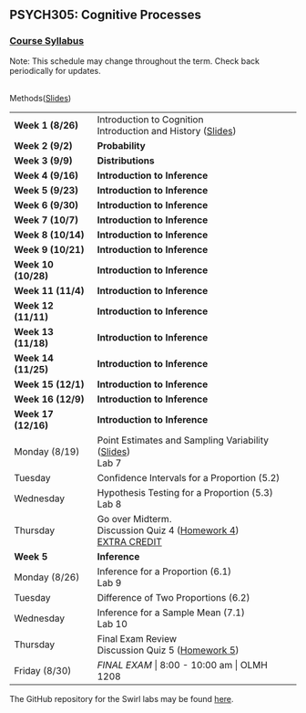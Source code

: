 ## PSYCH305: Cognitive Processes
### <a href="https://lgpcappiello.github.io/teaching/PSYCH305/Syllabus_PSYCH305_F19.pdf" target="blank">Course Syllabus</a> 

Note: This schedule may change throughout the term. Check back periodically for updates.

<table>
  <tbody>
    
  <tr><td><strong>Week 1 (8/26)  </td><td>  Introduction to Cognition</strong> 
                                    <br>Introduction and History (<a href="https://marcuscappiello.github.io/teaching/PSYCH305/Slides/PSYC305_F19_Intro.pdf" target="blank">Slides</a>) </td></tr>
                                    <br> Methods(<a href="https://marcuscappiello.github.io/teaching/PSYCH305/Slides/PSYC305_F19_Intro2.pdf" target="blank">Slides</a>) </td></tr>
  
   
    
  <tr><td><strong>Week 2 (9/2)  </strong></td><td><strong>Probability</strong></td></tr>
  <tr><td><strong>Week 3 (9/9)  </strong></td><td><strong>Distributions</strong></td></tr>
  <tr><td><strong>Week 4 (9/16)  </strong></td><td><strong>Introduction to Inference</strong></td></tr>
  <tr><td><strong>Week 5 (9/23)  </strong></td><td><strong>Introduction to Inference</strong></td></tr>
  <tr><td><strong>Week 6 (9/30)  </strong></td><td><strong>Introduction to Inference</strong></td></tr>
  <tr><td><strong>Week 7 (10/7)  </strong></td><td><strong>Introduction to Inference</strong></td></tr>
  <tr><td><strong>Week 8 (10/14)  </strong></td><td><strong>Introduction to Inference</strong></td></tr>
  <tr><td><strong>Week 9 (10/21)  </strong></td><td><strong>Introduction to Inference</strong></td></tr>
  <tr><td><strong>Week 10 (10/28) </strong></td><td><strong>Introduction to Inference</strong></td></tr>
  <tr><td><strong>Week 11 (11/4) </strong></td><td><strong>Introduction to Inference</strong></td></tr>
  <tr><td><strong>Week 12 (11/11) </strong></td><td><strong>Introduction to Inference</strong></td></tr>
  <tr><td><strong>Week 13 (11/18) </strong></td><td><strong>Introduction to Inference</strong></td></tr>
  <tr><td><strong>Week 14 (11/25) </strong></td><td><strong>Introduction to Inference</strong></td></tr>
  <tr><td><strong>Week 15 (12/1) </strong></td><td><strong>Introduction to Inference</strong></td></tr>
  <tr><td><strong>Week 16 (12/9) </strong></td><td><strong>Introduction to Inference</strong></td></tr>
  <tr><td><strong>Week 17 (12/16) </strong></td><td><strong>Introduction to Inference</strong></td></tr>
  
  <tr><td>Monday (8/19)        </td><td> Point Estimates and Sampling Variability (<a href="https://lgpcappiello.github.io/teaching/stat100a/slides/W4D1.pdf" target="blank">Slides</a>) 
                                            <br> Lab 7 </td></tr>
  <tr><td>Tuesday                </td><td> Confidence Intervals for a Proportion (5.2) </td></tr>
  <tr><td>Wednesday              </td><td> Hypothesis Testing for a Proportion (5.3) 
                                            <br> Lab 8 </td></tr>
  <tr><td>Thursday               </td><td> Go over Midterm. 
                                            <br> Discussion Quiz 4 (<a href="https://lgpcappiello.github.io/teaching/stat100a/hw4.html">Homework 4</a>) 
                                            <br> <a href="https://lgpcappiello.github.io/teaching/stat100a/extracredit2.html">EXTRA CREDIT</a>
  </td></tr>

  <tr><td><strong>Week 5</strong></td><td><strong>Inference</strong></td></tr>
  <tr><td>Monday (8/26)        </td><td> Inference for a Proportion (6.1) 
                                          <br> Lab 9 </td></tr>
  <tr><td>Tuesday                </td><td> Difference of Two Proportions (6.2) </td></tr>
  <tr><td>Wednesday              </td><td> Inference for a Sample Mean (7.1) 
                                          <br> Lab 10 </td></tr>
  <tr><td>Thursday               </td><td> Final Exam Review 
                                          <br> Discussion Quiz 5 (<a href="https://lgpcappiello.github.io/teaching/stat100a/hw5.html">Homework 5</a>) </td></tr>
  <tr><td>Friday (8/30)        </td><td> <em>FINAL EXAM</em> | 8:00 - 10:00 am | OLMH 1208 </td></tr>
</tbody>
</table>

The GitHub repository for the Swirl labs may be found <a href="https://github.com/lgpcappiello/STAT100A" target="blank">here</a>.
